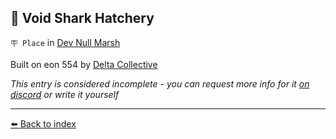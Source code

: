 ## 🦈 Void Shark Hatchery

`🪧 Place` in [Dev Null Marsh](../refs/dev_null_marsh.md)

Built on eon 554 by [Delta Collective](../refs/delta_collective.md)

_This entry is considered incomplete - you can request more info for it [on discord](<https://discord.com/channels/562910943848169472/1173922660489633802>) or write it yourself_


----------
[⬅️ Back to index](/index.md#3e80_s)